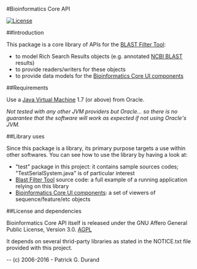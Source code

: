 #Bioinformatics Core API

[![License](https://img.shields.io/badge/license-Affero%20GPL%203.0-blue.svg)](https://www.gnu.org/licenses/agpl-3.0.txt)

##Introduction

This package is a core library of APIs for the [BLAST Filter Tool](https://github.com/pgdurand/BLAST-Filter-Tool):

* to model Rich Search Results objects (e.g. annotated [NCBI BLAST](http://blast.ncbi.nlm.nih.gov/Blast.cgi) results) 
* to provide readers/writers for these objects
* to provide data models for the [Bioinformatics Core UI components](https://github.com/pgdurand/Bioinformatics-UI-API)

##Requirements

Use a [Java Virtual Machine](http://www.oracle.com/technetwork/java/javase/downloads/index.html) 1.7 (or above) from Oracle. 

*Not tested with any other JVM providers but Oracle... so there is no guarantee that the software will work as expected if not using Oracle's JVM.*

##Library uses

Since this package is a library, its primary purpose targets a use within other softwares. You can see how to use the library by having a look at:

* "test" package in this project: it contains sample sources codes; "TestSerialSystem.java" is of particular interest
* [Blast Filter Tool](https://github.com/pgdurand/BLAST-Filter-Tool) source code: a full example of a running application relying on this library
* [Bioinformatics Core UI components](https://github.com/pgdurand/Bioinformatics-UI-API): a set of viewers of sequence/feature/etc objects

##License and dependencies

Bioinformatics Core API itself is released under the GNU Affero General Public License, Version 3.0. [AGPL](https://www.gnu.org/licenses/agpl-3.0.txt)

It depends on several thrid-party libraries as stated in the NOTICE.txt file provided with this project.

--
(c) 2006-2016 - Patrick G. Durand
